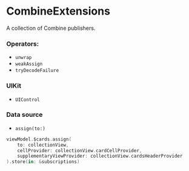 # CombineExtensions

A collection of Combine publishers.

### Operators:
* `unwrap`
* `weakAssign`
* `tryDecodeFailure`

### UIKit
* `UIControl`

### Data source
* `assign(to:)`

```swift
viewModel.$cards.assign(
    to: collectionView,
    cellProvider: collectionView.cardCellProvider,
    supplementaryViewProvider: collectionView.cardsHeaderProvider
).store(in: &subscriptions)
```
